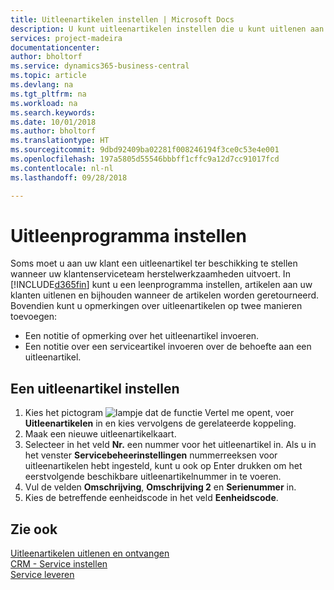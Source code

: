 ```yaml
---
title: Uitleenartikelen instellen | Microsoft Docs
description: U kunt uitleenartikelen instellen die u kunt uitlenen aan klanten ter vervanging van serviceartikelen waarvoor service wordt uitgevoerd.
services: project-madeira
documentationcenter: 
author: bholtorf
ms.service: dynamics365-business-central
ms.topic: article
ms.devlang: na
ms.tgt_pltfrm: na
ms.workload: na
ms.search.keywords: 
ms.date: 10/01/2018
ms.author: bholtorf
ms.translationtype: HT
ms.sourcegitcommit: 9dbd92409ba02281f008246194f3ce0c53e4e001
ms.openlocfilehash: 197a5805d55546bbbff1cffc9a12d7cc91017fcd
ms.contentlocale: nl-nl
ms.lasthandoff: 09/28/2018

---
```

# <a name="set-up-a-loaner-program"></a>Uitleenprogramma instellen
Soms moet u aan uw klant een uitleenartikel ter beschikking te stellen wanneer uw klantenserviceteam herstelwerkzaamheden uitvoert. In [!INCLUDE[d365fin](includes/d365fin_md.md)] kunt u een leenprogramma instellen, artikelen aan uw klanten uitlenen en bijhouden wanneer de artikelen worden geretourneerd. Bovendien kunt u opmerkingen over uitleenartikelen op twee manieren toevoegen:  
  
* Een notitie of opmerking over het uitleenartikel invoeren.  
* Een notitie over een serviceartikel invoeren over de behoefte aan een uitleenartikel.  

## <a name="to-set-up-a-loaner"></a>Een uitleenartikel instellen  
1. Kies het pictogram ![lampje dat de functie Vertel me opent](media/ui-search/search_small.png "Vertel me wat u wilt doen"), voer **Uitleenartikelen** in en kies vervolgens de gerelateerde koppeling.  
2. Maak een nieuwe uitleenartikelkaart. 
3. Selecteer in het veld **Nr.** een nummer voor het uitleenartikel in. Als u in het venster **Servicebeheerinstellingen** nummerreeksen voor uitleenartikelen hebt ingesteld, kunt u ook op Enter drukken om het eerstvolgende beschikbare uitleenartikelnummer in te voeren.  
4. Vul de velden **Omschrijving**, **Omschrijving 2** en **Serienummer** in.  
5. Kies de betreffende eenheidscode in het veld **Eenheidscode**.  
  
## <a name="see-also"></a>Zie ook
[Uitleenartikelen uitlenen en ontvangen](service-how-to-lend-receive-loaners.md)  
[CRM - Service instellen](service-setup-service.md)  
[Service leveren](service-deliver-service.md)  


